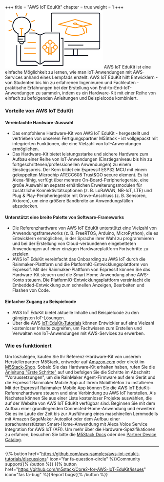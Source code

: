 +++
title = "AWS IoT EduKit"
chapter = true
weight = 1
+++
![EduKit Logo](AWS_IoT_EduKIt_Logo-320px_193px.png)
AWS IoT EduKit ist eine einfache Möglichkeit zu lernen, wie man IoT-Anwendungen mit AWS-Services anhand eines Lernpfads erstellt. AWS IoT EduKit hilft Entwicklern - von Studenten bis hin zu erfahrenen Ingenieuren und Fachleuten - praktische Erfahrungen bei der Erstellung von End-to-End-IoT-Anwendungen zu sammeln, indem es ein Hardware-Kit mit einer Reihe von einfach zu befolgenden Anleitungen und Beispielcode kombiniert.

### Vorteile von AWS IoT EduKit
#### Vereinfachte Hardware-Auswahl
- Das empfohlene Hardware-Kit von AWS IoT EduKit - hergestellt und vertrieben von unserem Fertigungspartner M5Stack - ist vollgepackt mit integrierten Funktionen, die eine Vielzahl von IoT-Anwendungen ermöglichen.
- Das Hardware-Kit bietet leistungsstarke und sichere Hardware zum Aufbau einer Reihe von IoT-Anwendungen (Einstiegsniveau bis hin zu fortgeschrittenen/professionellen Anwendungen) zu einem Einstiegspreis. Der Kern bildet ein Espressif ESP32 MCU mit einem gekoppelten Microchip ATECC608 Trust&amp;GO secure element. Es ist Alexa-fähig, verfügt über mehrere On-Board-Peripheriegeräte, eine große Auswahl an separat erhältlichen Erweiterungsmodulen für zusätzliche Konnektivitätsoptionen (z. B. LoRaWAN, NB-IoT, LTE) und Plug &amp; Play-Peripheriegeräte mit Grove-Anschluss (z. B. Sensoren, Aktoren), um eine größere Bandbreite an Anwendungsfällen abzudecken.

#### Unterstützt eine breite Palette von Software-Frameworks
- Die Referenzhardware von AWS IoT EduKit unterstützt eine Vielzahl von Anwendungsframeworks (z. B. FreeRTOS, Arduino, MicroPython), die es Entwicklern ermöglichen, in der Sprache ihrer Wahl zu programmieren und bei der Erstellung von Cloud-verbundenen eingebetteten Anwendungen auf einer einzigen Hardwareplattform Fortschritte zu erzielen.
- AWS IoT EduKit vereinfacht das Onboarding zu AWS IoT durch die Rainmaker-Plattform und die PlatformIO-Entwicklungsplattform von Espressif. Mit der Rainmaker-Plattform von Espressif können Sie das Hardware-Kit steuern und die Smart Home-Anwendung ohne AWS-Konto steuern. Die PlatformIO-Entwicklungsplattform vereinfacht die Embedded-Entwicklung zum schnellen Anzeigen, Bearbeiten und Flashen von Code.

#### Einfacher Zugang zu Beispielcode
- AWS IoT EduKit bietet aktuelle Inhalte und Beispielcode zu den gängigsten IoT-Lösungen.
- Über die AWS [IoT-EduKit-Tutorials](/de/getting-started.html) können Entwickler auf eine Vielzahl kostenloser Inhalte zugreifen, um Fachwissen zum Erstellen und Verwalten von IoT-Anwendungen mit AWS-Services zu erwerben.

### Wie es funktioniert
Um loszulegen, kaufen Sie Ihr Referenz-Hardware-Kit von unserem Herstellerpartner M5Stack, entweder auf [Amazon.com](https://www.amazon.com/dp/B08NP5LVFH) oder direkt im [M5Stack-Shop](https://m5stack.com/products/m5stack-core2-esp32-iot-development-kit-for-aws-iot-edukit). Sobald Sie das Hardware-Kit erhalten haben, rufen Sie die [Anleitung &quot;Erste Schritte&quot;](/de/getting-started.html) auf und befolgen Sie die Schritte im Abschnitt &quot;Voraussetzungen&quot;, um die RainMaker Agent-Firmware auf dem Gerät und die Espressif Rainmaker Mobile App auf Ihrem Mobiltelefon zu installieren. Mit der Espressif Rainmaker Mobile App können Sie die AWS IoT EduKit-Referenzhardware steuern und eine Verbindung zu AWS IoT herstellen. Als Nächstes können Sie aus einer Liste kostenloser Projekte auswählen, die auf der Website von AWS IoT EduKit verfügbar sind. Beginnen Sie mit dem Aufbau einer grundlegenden Connected-Home-Anwendung und erweitern Sie es im Laufe der Zeit bis zur Ausführung eines maschinellen Lernmodells mit Amazon SageMaker Autopilot oder dem Aufbau einer sprachunterstützten Smart-Home-Anwendung mit Alexa Voice Service Integration for AWS IoT (AFI). Um mehr über die Hardware-Spezifikationen zu erfahren, besuchen Sie bitte die [M5Stack Docs](https://docs.m5stack.com/#/en/core/core2_for_aws) oder den [Partner Device Catalog](https://devices.amazonaws.com/detail/a3G0h000007djMLEAY).


---
{{% button href="https://github.com/aws-samples/aws-iot-edukit-tutorials/discussions" icon="far fa-question-circle" %}}Community support{{% /button %}} {{% button href="https://github.com/m5stack/Core2-for-AWS-IoT-EduKit/issues" icon="fas fa-bug" %}}Report bugs{{% /button %}}